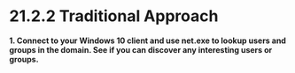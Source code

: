 # 21.2.2 Traditional Approach
**1. Connect to your Windows 10 client and use net.exe to lookup users and groups in the domain. See if you can discover any interesting users or groups.**

